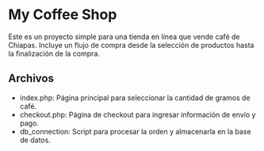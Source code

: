 # My Coffee Shop

Este es un proyecto simple para una tienda en línea que vende café de Chiapas. Incluye un flujo de compra desde la selección de productos hasta la finalización de la compra.

## Archivos

- index.php: Página principal para seleccionar la cantidad de gramos de café.
- checkout.php: Página de checkout para ingresar información de envío y pago.
- db_connection: Script para procesar la orden y almacenarla en la base de datos.
